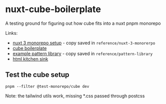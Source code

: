 # nuxt-cube-boilerplate

A testing ground for figuring out how cube fits into a nuxt pnpm monorepo

Links:

- [nuxt 3 monorepo setup](https://serko.dev/post/nuxt-3-monorepo) - copy saved in `reference/nuxt-3-monorerpo`
- [cube boilerplate](https://github.com/Set-Creative-Studio/cube-boilerplate)
- [example pattern library](https://smashing-scaling-css-workshop.netlify.app/pattern-library/) - copy saved in `reference/pattern-library`
- [html kitchen sink](https://codepen.io/chriscoyier/pen/JpLzjd)

## Test the cube setup

```shell
pnpm --filter @test-monorepo/cube dev
```

Note: the tailwind utils work, missing *.css passed through postcss
